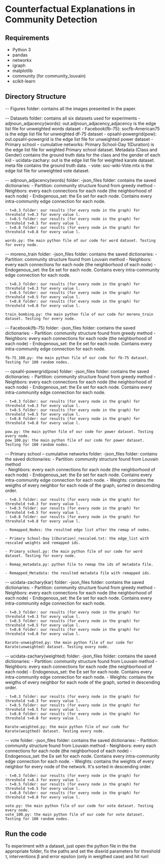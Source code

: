 # Counterfactual Explanations in Community Detection

## Requirements

- Python 3
- pandas
- networkx 
- igraph
- matplotlib
- community (for community_louvain)
- scikit-learn

## Directory Structure

-- Figures folder: contains all the images presented in the paper.

-- Datasets folder: contains all six datasets used for experiments
	- adjnoun_adjacency(words): out.adjnoun_adjacency_adjacency is the edge list file for unweighted words dataset
	- Facebook(fb-75): socfb-American75 is the edge list file for unweighted df-75 dataset
	- opsahl-powergrid(pow): out.opsahl-powergrid is the edge list file for unweighted power dataset
	- Primary school – cumulative networks: Primary School-Day 1(Duration) is the edge list file for weighted Primary school dataset. Metadata (Class and Gender) contains the ground truth data for the class and the gender of each kid
	- ucidata-zachary: out is the edge list file for weighted karate dataset. meta file contains the ground truth data.
	- vote: soc-wiki-Vote.mtx is the edge list file for unweighted vote dataset.

-- adjnoun_adjacency(words) folder: 
	-json_files folder: contains the saved dictionaries:
		- Partition: community structure found from greedy method
		- Neighbors: every each connections for each node (the neighborhood of each node)
		- Endogenous_set: the Ee set for each node. Contains every intra-community edge connection for each node.

	- t=0.3 folder: our results (for every node in the graph) for threshold τ=0.3 for every value l.
	- t=0.5 folder: our results (for every node in the graph) for threshold τ=0.5 for every value l.
	- t=0.8 folder: our results (for every node in the graph) for threshold τ=0.8 for every value l.

	words.py: the main python file of our code for word dataset. Testing for every node.
 
 -- moreno_train folder:
	-json_files folder: contains the saved dictionaries:
		- Partition: community structure found from Louvain method
		- Neighbors: every each connections for each node (the neighborhood of each node)
		- Endogenous_set: the Ee set for each node. Contains every intra-community edge connection for each node.
  
  	- t=0.3 folder: our results (for every node in the graph) for threshold τ=0.3 for every value l.
	- t=0.5 folder: our results (for every node in the graph) for threshold τ=0.5 for every value l.
	- t=0.8 folder: our results (for every node in the graph) for threshold τ=0.8 for every value l.
 
	train_bombing.py: the main python file of our code for moreno_train dataset. Testing for every node.
  
-- Facebook(fb-75) folder:
	-json_files folder: contains the saved dictionaries:
		- Partition: community structure found from greedy method
		- Neighbors: every each connections for each node (the neighborhood of each node)
		- Endogenous_set: the Ee set for each node. Contains every intra-community edge connection for each node.

	fb-75_100.py: the main python file of our code for fb-75 dataset. Testing for 100 random nodes. 

-- opsahl-powergrid(pow) folder:
	-json_files folder: contains the saved dictionaries:
		- Partition: community structure found from greedy method
		- Neighbors: every each connections for each node (the neighborhood of each node)
		- Endogenous_set: the Ee set for each node. Contains every intra-community edge connection for each node.

	- t=0.3 folder: our results (for every node in the graph) for threshold τ=0.3 for every value l.
	- t=0.5 folder: our results (for every node in the graph) for threshold τ=0.5 for every value l.
	- t=0.8 folder: our results (for every node in the graph) for threshold τ=0.8 for every value l.

	pow.py: the main python file of our code for power dataset. Testing every node.
	pow_100.py: the main python file of our code for power dataset. Testing for 100 random nodes.

-- Primary school – cumulative networks folder:
	-json_files folder: contains the saved dictionaries:
		- Partition: community structure found from Louvain method		
		- Neighbors: every each connections for each node (the neighborhood of each node)
		- Endogenous_set: the Ee set for each node. Contains every intra-community edge connection for each node.
		- Weights: contains the weigths of every neighbor for each node of the graph, sorted in descending order.

	- t=0.3 folder: our results (for every node in the graph) for threshold τ=0.3 for every value l.
	- t=0.5 folder: our results (for every node in the graph) for threshold τ=0.5 for every value l.
	- t=0.8 folder: our results (for every node in the graph) for threshold τ=0.8 for every value l.
	
	- Remapped_Nodes: the resulted edge list after the remap of nodes.

	- Primary School-Day 1(Duration)_rescaled.txt: the edge_list with rescaled weights and remapped ids.

	- Primary_school.py: the main python file of our code for word dataset. Testing for every node.

	- Remap_metadata.py: python file to remap the ids of metadata file.

	- Remapped_Metadata: the resulted metadata file with remapped ids.

-- ucidata-zachary(kar) folder: 
 	-json_files folder: contains the saved dictionaries:
		- Partition: community structure found from greedy method
		- Neighbors: every each connections for each node (the neighborhood of each node)
		- Endogenous_set: the Ee set for each node. Contains every intra-community edge connection for each node.

	- t=0.3 folder: our results (for every node in the graph) for threshold τ=0.3 for every value l.
	- t=0.5 folder: our results (for every node in the graph) for threshold τ=0.5 for every value l.
	- t=0.8 folder: our results (for every node in the graph) for threshold τ=0.8 for every value l.

	Karate-unweighted.py: the main python file of our code for Karate(unweighted) dataset. Testing every node.

-- ucidata-zachary(weighted) folder: 
	-json_files folder: contains the saved dictionaries:
		- Partition: community structure found from Louvain method
		- Neighbors: every each connections for each node (the neighborhood of each node)
		- Endogenous_set: the Ee set for each node. Contains every intra-community edge connection for each node.
		- Weights: contains the weigths of every neighbor for each node of the graph, sorted in descending order.

	- t=0.3 folder: our results (for every node in the graph) for threshold τ=0.3 for every value l.
	- t=0.5 folder: our results (for every node in the graph) for threshold τ=0.5 for every value l.
	- t=0.8 folder: our results (for every node in the graph) for threshold τ=0.8 for every value l.

	Karate-weighted.py: the main python file of our code for Karate(weigthed) dataset. Testing every node.

-- vote folder:
	-json_files folder: contains the saved dictionaries:
		- Partition: community structure found from Louvain method
		- Neighbors: every each connections for each node (the neighborhood of each node)
		- Endogenous_set: the Ee set for each node. Contains every intra-community edge connection for each node.
		- Weights: contains the weights of every neighbor for every node of the network. It's sorted in descending order.

	- t=0.3 folder: our results (for every node in the graph) for threshold τ=0.3 for every value l.
	- t=0.5 folder: our results (for every node in the graph) for threshold τ=0.5 for every value l.
	- t=0.8 folder: our results (for every node in the graph) for threshold τ=0.8 for every value l.

	vote.py: the main python file of our code for vote dataset. Testing every node.
	vote_100.py: the main python file of our code for vote dataset. Testing for 100 random nodes.



## Run the code

To experiment with a dataset, just open the python file in the the appropriate folder, fix the paths and set the diserid parameters for threshold τ, interventions β and error epsilon (only in weigthed case) and hit run! 

